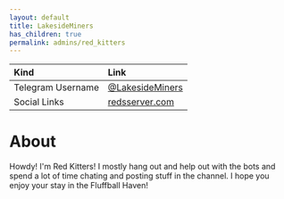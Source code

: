 ```yaml
---
layout: default
title: LakesideMiners
has_children: true
permalink: admins/red_kitters
---
```



| Kind        | Link          |
|:-------------|:------------------|
| Telegram Username           | [@LakesideMiners](t.me/lakesideminers) | 
| Social Links | [redsserver.com](redsserver.com)   |


# About
Howdy! I'm Red Kitters! I mostly hang out and help out with the bots and spend a lot of time chating and posting stuff in the channel. 
I hope you enjoy your stay in the Fluffball Haven!
